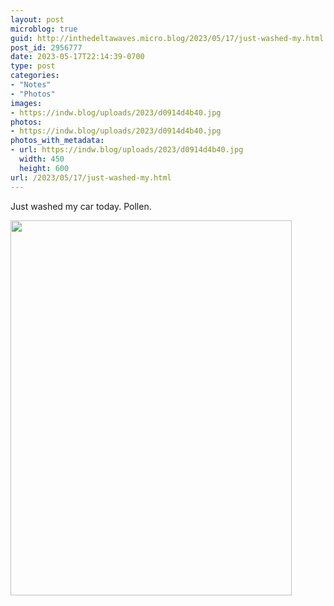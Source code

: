 ```yaml
---
layout: post
microblog: true
guid: http://inthedeltawaves.micro.blog/2023/05/17/just-washed-my.html
post_id: 2956777
date: 2023-05-17T22:14:39-0700
type: post
categories:
- "Notes"
- "Photos"
images:
- https://indw.blog/uploads/2023/d0914d4b40.jpg
photos:
- https://indw.blog/uploads/2023/d0914d4b40.jpg
photos_with_metadata:
- url: https://indw.blog/uploads/2023/d0914d4b40.jpg
  width: 450
  height: 600
url: /2023/05/17/just-washed-my.html
---
```

Just washed my car today. Pollen. 

<img src="uploads/2023/d0914d4b40.jpg" width="450" height="600" alt="">
